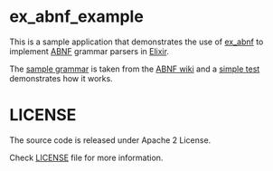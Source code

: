 # ex_abnf_example


This is a sample application that demonstrates the use of [ex_abnf](https://github.com/marcelog/ex_abnf) to
implement [ABNF](https://en.wikipedia.org/wiki/Augmented_Backus%E2%80%93Naur_Form) grammar parsers in
[Elixir](http://elixir-lang.org).

The [sample grammar](https://github.com/marcelog/ex_abnf_example/blob/master/priv/postal_code.abnf) is
taken from the [ABNF wiki](https://en.wikipedia.org/wiki/Augmented_Backus%E2%80%93Naur_Form#Example) and
a [simple test](https://github.com/marcelog/ex_abnf_example/blob/master/test/ex_abnf_example_test.exs) demonstrates how it works.

# LICENSE
The source code is released under Apache 2 License.

Check [LICENSE](https://github.com/marcelog/ex_abnf_example/blob/master/LICENSE) file for more information.